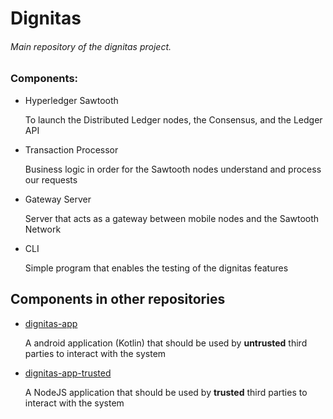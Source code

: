 # Dignitas

###### Main repository of the dignitas project.

### Components:

- Hyperledger Sawtooth

	To launch the Distributed Ledger nodes, the Consensus, and the Ledger API
    
- Transaction Processor
	
    Business logic in order for the Sawtooth nodes understand and process our requests

- Gateway Server
	
    Server that acts as a gateway between mobile nodes and the Sawtooth Network
    
 - CLI
 
 	Simple program that enables the testing of the dignitas features

## Components in other repositories
	
-  [dignitas-app](https://github.com/LudeeD/dignitas-app)

	A android application (Kotlin) that should be used by **untrusted** third parties to interact with the system
    
 - [dignitas-app-trusted](https://github.com/LudeeD/dignitas-app-trusted)
 
 	A NodeJS application that should be used by **trusted** third parties to interact with the system
